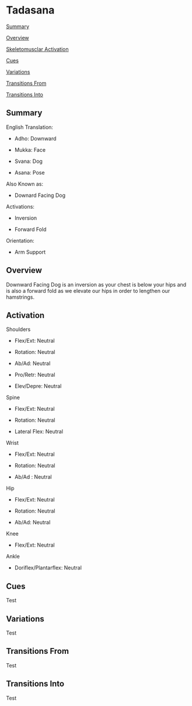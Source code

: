 # Tadasana

[Summary](#summary)

[Overview](#overview)

[Skeletomusclar Activation](#skeletomusclar-activation)

[Cues](#cues)

[Variations](#variations)

[Transitions From](#transitions-from)

[Transitions Into](#transitions-into)

## Summary

English Translation: 

- Adho: Downward 
- Mukka: Face
- Svana: Dog
- Asana: Pose

Also Known as:

 - Downard Facing Dog

Activations: 

 - Inversion
 - Forward Fold

Orientation:

- Arm Support

## Overview

Downward Facing Dog is an inversion as your chest is below your hips and is also a forward fold as we elevate our hips in order to lengthen our hamstrings.


## Activation

Shoulders

- Flex/Ext: Neutral
- Rotation: Neutral	
- Ab/Ad: Neutral
- Pro/Retr: Neutral
- Elev/Depre: Neutral

Spine 

- Flex/Ext: Neutral	
- Rotation: Neutral
- Lateral Flex: Neutral

Wrist

- Flex/Ext: Neutral 
- Rotation: Neutral
- Ab/Ad	: Neutral

Hip

- Flex/Ext: Neutral
- Rotation: Neutral
- Ab/Ad: Neutral
 
Knee

- Flex/Ext: Neutral
 
Ankle

- Doriflex/Plantarflex: Neutral

## Cues

Test

## Variations

Test

## Transitions From

Test

## Transitions Into

Test
